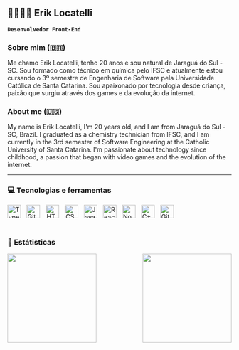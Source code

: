 ## 🧑‍🎓👨‍💻 Erik Locatelli 

**`Desenvolvedor Front-End`**

### Sobre mim (&#x1F1E7;&#x1F1F7;) 

Me chamo Erik Locatelli, tenho 20 anos e sou natural de Jaraguá do Sul - SC. Sou formado como técnico em química pelo IFSC e atualmente estou cursando o 3º semestre de Engenharia de Software pela Universidade Católica de Santa Catarina. Sou apaixonado por tecnologia desde criança, paixão que surgiu através dos games e da evolução da internet. 

### About me (🇺🇸)

My name is Erik Locatelli, I'm 20 years old, and I am from Jaraguá do Sul - SC, Brazil. I graduated as a chemistry technician from IFSC, and I am currently in the 3rd semester of Software Engineering at the Catholic University of Santa Catarina. I'm passionate about technology since childhood, a passion that began with video games and the evolution of the internet.

---

### 💻 Tecnologias e ferramentas


<img align="left" alt="TypeScript" width="30px" style="padding-right:10px;" src="https://cdn.jsdelivr.net/gh/devicons/devicon/icons/typescript/typescript-plain.svg" />
<img align="left" alt="Git" width="30px" style="padding-right:10px;" src="https://cdn.jsdelivr.net/gh/devicons/devicon/icons/git/git-original.svg" />
<img align="left" alt="HTML" width="30px" style="padding-right:10px;" src="https://cdn.jsdelivr.net/gh/devicons/devicon/icons/html5/html5-plain.svg" />
<img align="left" alt="CSS" width="30px" style="padding-right:10px;" src="https://cdn.jsdelivr.net/gh/devicons/devicon/icons/css3/css3-plain.svg" />
<img align="left" alt="JavaScript" width="30px" style="padding-right:10px;" src="https://cdn.jsdelivr.net/gh/devicons/devicon/icons/javascript/javascript-plain.svg" />
<img align="left" alt="React" width="30px" style="padding-right:10px;" src="https://cdn.jsdelivr.net/gh/devicons/devicon/icons/react/react-original.svg" />
<img align="left" alt="NodeJS" width="30px" style="padding-right:10px;" src="https://cdn.jsdelivr.net/gh/devicons/devicon/icons/nodejs/nodejs-original.svg" />
<img align="left" alt="C++" width="30px" style="padding-right:10px;" src="https://cdn.jsdelivr.net/gh/devicons/devicon/icons/cplusplus/cplusplus-line.svg" />
<img align="left" alt="GitHub" width="30px" style="padding-right:10px;" src="https://cdn.jsdelivr.net/gh/devicons/devicon/icons/github/github-original.svg" />

<br/>
<br/>
<br/>

### 🤖 Estátisticas 

<p>
<img align="left" height="200" padding-right="10px" src="https://github-readme-stats.vercel.app/api?username=ErikkLocatelli&show_icons=true&theme=tokyonight&locale=pt-br" alt=""></img>
<img align="right" height='200' padding-right="10px" src="https://github-readme-stats.vercel.app/api/top-langs/?username=ErikkLocatelli&show_icons=true&theme=tokyonight&locale=pt-br">
</img>

</p>




